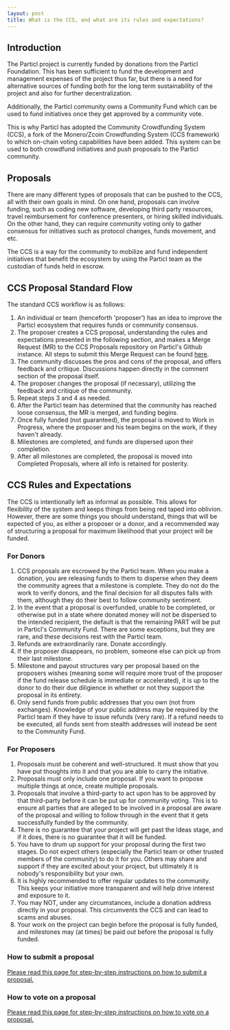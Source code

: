 ```yaml
---
layout: post
title: What is the CCS, and what are its rules and expectations?
---
```


## Introduction

The Particl project is currently funded by donations from the Particl Foundation. This has been sufficient to fund the development and management expenses of the project thus far, but there is a need for alternative sources of funding both for the long term sustainability of the project and also for further decentralization. 

Additionally, the Particl community owns a Community Fund which can be used to fund initiatives once they get approved by a community vote. 

This is why Particl has adopted the Community Crowdfunding System (CCS), a fork of the Monero/Zcoin Crowdfunding System (CCS framework) to which on-chain voting capabilities have been added. This system can be used to both crowdfund initiatives and push proposals to the Particl community.

## Proposals 

There are many different types of proposals that can be pushed to the CCS, all with their own goals in mind. On one hand, proposals can involve funding, such as coding new software, developing third party resources, travel reimbursement for conference presenters, or hiring skilled individuals. On the other hand, they can require community voting only to gather consensus for initiatives such as protocol changes, funds movement, and etc. 

The CCS is a way for the community to mobilize and fund independent initiatives that benefit the ecosystem by using the Particl team as the custodian of funds held in escrow.

## CCS Proposal Standard Flow

The standard CCS workflow is as follows:

1. An individual or team (henceforth 'proposer') has an idea to improve the Particl ecosystem that requires funds or community consensus.
2. The proposer creates a CCS proposal, understanding the rules and expectations presented in the following section, and makes a Merge Request (MR) to the CCS Proposals repository on Particl's Github instance. All steps to submit this Merge Request can be found [here](/how-to-ccs/).
3. The community discusses the pros and cons of the proposal, and offers feedback and critique. Discussions happen directly in the comment section of the proposal itself.
4. The proposer changes the proposal (if necessary), utilizing the feedback and critique of the community.
5. Repeat steps 3 and 4 as needed.
6. After the Particl team has determined that the community has reached loose consensus, the MR is merged, and funding begins.
7. Once fully funded (not guaranteed), the proposal is moved to Work in Progress, where the proposer and his team begins on the work, if they haven't already.
8. Milestones are completed, and funds are dispersed upon their completion.
9. After all milestones are completed, the proposal is moved into Completed Proposals, where all info is retained for posterity.

## CCS Rules and Expectations

The CCS is intentionally left as informal as possible. This allows for flexibility of the system and keeps things from being red taped into oblivion. However, there are some things you should understand, things that will be expected of you, as either a proposer or a donor, and a recommended way of structuring a proposal for maximum likelihood that your project will be funded.

### For Donors

1. CCS proposals are escrowed by the Particl team. When you make a donation, you are releasing funds to them to disperse when they deem the community agrees that a milestone is complete. They do not do the work to verify donors, and the final decision for all disputes falls with them, although they do their best to follow community sentiment.
2. In the event that a proposal is overfunded, unable to be completed, or otherwise put in a state where donated money will not be dispersed to the intended recipient, the default is that the remaining PART will be put in Particl's Community Fund. There are some exceptions, but they are rare, and these decisions rest with the Particl team.
3. Refunds are extraordinarily rare. Donate accordingly.
4. If the proposer disappears, no problem, someone else can pick up from their last milestone.
5. Milestone and payout structures vary per proposal based on the proposers wishes (meaning some will require more trust of the proposer if the fund release schedule is immediate or accelerated), it is up to the donor to do their due diligience in whether or not they support the proposal in its entirety.
6. Only send funds from public addresses that you own (not from exchanges). Knowledge of your public address may be required by the Particl team if they have to issue refunds (very rare). If a refund needs to be executed, all funds sent from stealth addresses will instead be sent to the Community Fund. 

### For Proposers

1. Proposals must be coherent and well-structured. It must show that you have put thoughts into it and that you are able to carry the initiative. 
2. Proposals must only include one proposal. If you want to propose multiple things at once, create multiple proposals.
3. Proposals that involve a third-party to act upon has to be approved by that third-party before it can be put up for community voting. This is to ensure all parties that are alleged to be involved in a proposal are aware of the proposal and willing to follow through in the event that it gets successfully funded by the community.
4. There is no guarantee that your project will get past the Ideas stage, and if it does, there is no guarantee that it will be funded.
5. You have to drum up support for your proposal during the first two stages. Do not expect others (especially the Particl team or other trusted members of the community) to do it for you. Others may share and support if they are excited about your project, but ultimately it is nobody's responsibility but your own.
6. It is highly recommended to offer regular updates to the community. This keeps your initiative more transparent and will help drive interest and exposure to it.
7. You may NOT, under any circumstances, include a donation address directly in your proposal. This circumvents the CCS and can lead to scams and abuses.
8. Your work on the project can begin before the proposal is fully funded, and milestones may (at times) be paid out before the proposal is fully funded.

### How to submit a proposal

[Please read this page for step-by-step instructions on how to submit a proposal.](/how-to-ccs/)

### How to vote on a proposal

[Please read this page for step-by-step instructions on how to vote on a proposal.](/how-to-vote/)
